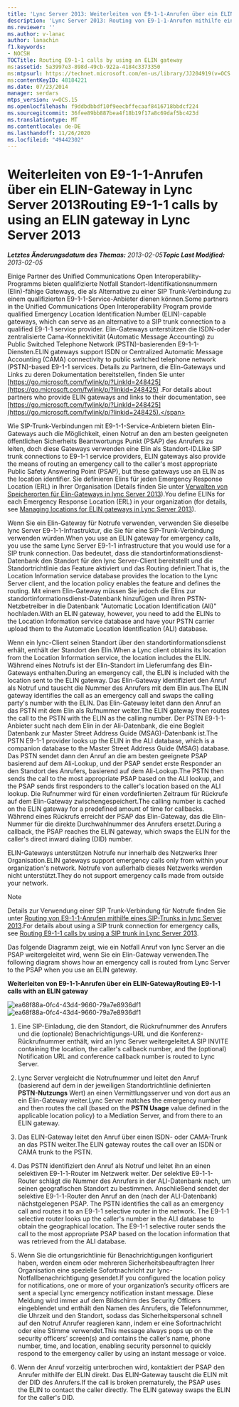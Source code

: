 ```yaml
---
title: 'Lync Server 2013: Weiterleiten von E9-1-1-Anrufen über ein ELIN-Gateway'
description: 'Lync Server 2013: Routing von E9-1-1-Anrufen mithilfe eines Elin-Gateways.'
ms.reviewer: ''
ms.author: v-lanac
author: lanachin
f1.keywords:
- NOCSH
TOCTitle: Routing E9-1-1 calls by using an ELIN gateway
ms:assetid: 5a3997e3-898d-49cb-922a-4184c3373350
ms:mtpsurl: https://technet.microsoft.com/en-us/library/JJ204919(v=OCS.15)
ms:contentKeyID: 48184221
ms.date: 07/23/2014
manager: serdars
mtps_version: v=OCS.15
ms.openlocfilehash: f9ddbdbbdf10f9eecbffecaaf8416718bbdcf224
ms.sourcegitcommit: 36fee89bb887bea4f18b19f17a8c69daf5bc423d
ms.translationtype: MT
ms.contentlocale: de-DE
ms.lasthandoff: 11/26/2020
ms.locfileid: "49442302"
---
```

# <a name="routing-e9-1-1-calls-by-using-an-elin-gateway-in-lync-server-2013"></a><span data-ttu-id="d6f8e-103">Weiterleiten von E9-1-1-Anrufen über ein ELIN-Gateway in Lync Server 2013</span><span class="sxs-lookup"><span data-stu-id="d6f8e-103">Routing E9-1-1 calls by using an ELIN gateway in Lync Server 2013</span></span>

<div data-xmlns="http://www.w3.org/1999/xhtml">

<div class="topic" data-xmlns="http://www.w3.org/1999/xhtml" data-msxsl="urn:schemas-microsoft-com:xslt" data-cs="https://msdn.microsoft.com/">

<div data-asp="https://msdn2.microsoft.com/asp">



</div>

<div id="mainSection">

<div id="mainBody"><span data-ttu-id="d6f8e-104">

<span> </span></span><span class="sxs-lookup"><span data-stu-id="d6f8e-104">

<span> </span></span></span>

<span data-ttu-id="d6f8e-105">_**Letztes Änderungsdatum des Themas:** 2013-02-05_</span><span class="sxs-lookup"><span data-stu-id="d6f8e-105">_**Topic Last Modified:** 2013-02-05_</span></span>

<span data-ttu-id="d6f8e-106">Einige Partner des Unified Communications Open Interoperability-Programms bieten qualifizierte Notfall Standort-Identifikationsnummern (Elin)-fähige Gateways, die als Alternative zu einer SIP Trunk-Verbindung zu einem qualifizierten E9-1-1-Service-Anbieter dienen können.</span><span class="sxs-lookup"><span data-stu-id="d6f8e-106">Some partners in the Unified Communications Open Interoperability Program provide qualified Emergency Location Identification Number (ELIN)-capable gateways, which can serve as an alternative to a SIP trunk connection to a qualified E9-1-1 service provider.</span></span> <span data-ttu-id="d6f8e-107">Elin-Gateways unterstützen die ISDN-oder zentralisierte Cama-Konnektivität (Automatic Message Accounting) zu Public Switched Telephone Network (PSTN)-basierenden E9-1-1-Diensten.</span><span class="sxs-lookup"><span data-stu-id="d6f8e-107">ELIN gateways support ISDN or Centralized Automatic Message Accounting (CAMA) connectivity to public switched telephone network (PSTN)-based E9-1-1 services.</span></span> <span data-ttu-id="d6f8e-108">Details zu Partnern, die Elin-Gateways und Links zu deren Dokumentation bereitstellen, finden Sie unter [https://go.microsoft.com/fwlink/p/?LinkId=248425](https://go.microsoft.com/fwlink/p/?linkid=248425) .</span><span class="sxs-lookup"><span data-stu-id="d6f8e-108">For details about partners who provide ELIN gateways and links to their documentation, see [https://go.microsoft.com/fwlink/p/?LinkId=248425](https://go.microsoft.com/fwlink/p/?linkid=248425).</span></span>

<span data-ttu-id="d6f8e-109">Wie SIP-Trunk-Verbindungen mit E9-1-1-Service-Anbietern bieten Elin-Gateways auch die Möglichkeit, einen Notruf an den am besten geeigneten öffentlichen Sicherheits Beantwortungs Punkt (PSAP) des Anrufers zu leiten, doch diese Gateways verwenden eine Elin als Standort-ID.</span><span class="sxs-lookup"><span data-stu-id="d6f8e-109">Like SIP trunk connections to E9-1-1 service providers, ELIN gateways also provide the means of routing an emergency call to the caller's most appropriate Public Safety Answering Point (PSAP), but these gateways use an ELIN as the location identifier.</span></span> <span data-ttu-id="d6f8e-110">Sie definieren Elins für jeden Emergency Response Location (ERL) in Ihrer Organisation (Details finden Sie unter [Verwalten von Speicherorten für Elin-Gateways in lync Server 2013](lync-server-2013-managing-locations-for-elin-gateways.md)).</span><span class="sxs-lookup"><span data-stu-id="d6f8e-110">You define ELINs for each Emergency Response Location (ERL) in your organization (for details, see [Managing locations for ELIN gateways in Lync Server 2013](lync-server-2013-managing-locations-for-elin-gateways.md)).</span></span>

<span data-ttu-id="d6f8e-111">Wenn Sie ein Elin-Gateway für Notrufe verwenden, verwenden Sie dieselbe lync Server E9-1-1-Infrastruktur, die Sie für eine SIP-Trunk-Verbindung verwenden würden.</span><span class="sxs-lookup"><span data-stu-id="d6f8e-111">When you use an ELIN gateway for emergency calls, you use the same Lync Server E9-1-1 infrastructure that you would use for a SIP trunk connection.</span></span> <span data-ttu-id="d6f8e-112">Das bedeutet, dass die standortinformationsdienst-Datenbank den Standort für den lync Server-Client bereitstellt und die Standortrichtlinie das Feature aktiviert und das Routing definiert.</span><span class="sxs-lookup"><span data-stu-id="d6f8e-112">That is, the Location Information service database provides the location to the Lync Server client, and the location policy enables the feature and defines the routing.</span></span> <span data-ttu-id="d6f8e-113">Mit einem Elin-Gateway müssen Sie jedoch die Elins zur standortinformationsdienst-Datenbank hinzufügen und ihren PSTN-Netzbetreiber in die Datenbank "Automatic Location Identification (Ali)" hochladen.</span><span class="sxs-lookup"><span data-stu-id="d6f8e-113">With an ELIN gateway, however, you need to add the ELINs to the Location Information service database and have your PSTN carrier upload them to the Automatic Location Identification (ALI) database.</span></span>

<span data-ttu-id="d6f8e-114">Wenn ein lync-Client seinen Standort über den standortinformationsdienst erhält, enthält der Standort den Elin.</span><span class="sxs-lookup"><span data-stu-id="d6f8e-114">When a Lync client obtains its location from the Location Information service, the location includes the ELIN.</span></span> <span data-ttu-id="d6f8e-115">Während eines Notrufs ist der Elin-Standort im Lieferumfang des Elin-Gateways enthalten.</span><span class="sxs-lookup"><span data-stu-id="d6f8e-115">During an emergency call, the ELIN is included with the location sent to the ELIN gateway.</span></span> <span data-ttu-id="d6f8e-116">Das Elin-Gateway identifiziert den Anruf als Notruf und tauscht die Nummer des Anrufers mit dem Elin aus.</span><span class="sxs-lookup"><span data-stu-id="d6f8e-116">The ELIN gateway identifies the call as an emergency call and swaps the calling party's number with the ELIN.</span></span> <span data-ttu-id="d6f8e-117">Das Elin-Gateway leitet dann den Anruf an das PSTN mit dem Elin als Rufnummer weiter.</span><span class="sxs-lookup"><span data-stu-id="d6f8e-117">The ELIN gateway then routes the call to the PSTN with the ELIN as the calling number.</span></span> <span data-ttu-id="d6f8e-118">Der PSTN E9-1-1-Anbieter sucht nach dem Elin in der Ali-Datenbank, die eine Begleit Datenbank zur Master Street Address Guide (MSAG)-Datenbank ist.</span><span class="sxs-lookup"><span data-stu-id="d6f8e-118">The PSTN E9-1-1 provider looks up the ELIN in the ALI database, which is a companion database to the Master Street Address Guide (MSAG) database.</span></span> <span data-ttu-id="d6f8e-119">Das PSTN sendet dann den Anruf an die am besten geeignete PSAP basierend auf dem Ali-Lookup, und der PSAP sendet erste Responder an den Standort des Anrufers, basierend auf dem Ali-Lookup.</span><span class="sxs-lookup"><span data-stu-id="d6f8e-119">The PSTN then sends the call to the most appropriate PSAP based on the ALI lookup, and the PSAP sends first responders to the caller's location based on the ALI lookup.</span></span> <span data-ttu-id="d6f8e-120">Die Rufnummer wird für einen vordefinierten Zeitraum für Rückrufe auf dem Elin-Gateway zwischengespeichert.</span><span class="sxs-lookup"><span data-stu-id="d6f8e-120">The calling number is cached on the ELIN gateway for a predefined amount of time for callbacks.</span></span> <span data-ttu-id="d6f8e-121">Während eines Rückrufs erreicht der PSAP das Elin-Gateway, das die Elin-Nummer für die direkte Durchwahlnummer des Anrufers ersetzt.</span><span class="sxs-lookup"><span data-stu-id="d6f8e-121">During a callback, the PSAP reaches the ELIN gateway, which swaps the ELIN for the caller's direct inward dialing (DID) number.</span></span>

<span data-ttu-id="d6f8e-122">ELIN-Gateways unterstützen Notrufe nur innerhalb des Netzwerks Ihrer Organisation.</span><span class="sxs-lookup"><span data-stu-id="d6f8e-122">ELIN gateways support emergency calls only from within your organization's network.</span></span> <span data-ttu-id="d6f8e-123">Notrufe von außerhalb dieses Netzwerks werden nicht unterstützt.</span><span class="sxs-lookup"><span data-stu-id="d6f8e-123">They do not support emergency calls made from outside your network.</span></span>

<div>


> [!NOTE]  
> <span data-ttu-id="d6f8e-124">Details zur Verwendung einer SIP Trunk-Verbindung für Notrufe finden Sie unter <A href="lync-server-2013-routing-e9-1-1-calls-by-using-a-sip-trunk.md">Routing von E9-1-1-Anrufen mithilfe eines SIP-Trunks in lync Server 2013</A>.</span><span class="sxs-lookup"><span data-stu-id="d6f8e-124">For details about using a SIP trunk connection for emergency calls, see <A href="lync-server-2013-routing-e9-1-1-calls-by-using-a-sip-trunk.md">Routing E9-1-1 calls by using a SIP trunk in Lync Server 2013</A>.</span></span>



</div>

<span data-ttu-id="d6f8e-125">Das folgende Diagramm zeigt, wie ein Notfall Anruf von lync Server an die PSAP weitergeleitet wird, wenn Sie ein Elin-Gateway verwenden.</span><span class="sxs-lookup"><span data-stu-id="d6f8e-125">The following diagram shows how an emergency call is routed from Lync Server to the PSAP when you use an ELIN gateway.</span></span>

<span data-ttu-id="d6f8e-126">**Weiterleiten von E9-1-1-Anrufen über ein ELIN-Gateway**</span><span class="sxs-lookup"><span data-stu-id="d6f8e-126">**Routing E9-1-1 calls with an ELIN gateway**</span></span>

<span data-ttu-id="d6f8e-127">![ea68f88a-0fc4-43d4-9660-79a7e8936df1](images/JJ204919.ea68f88a-0fc4-43d4-9660-79a7e8936df1(OCS.15).jpg "ea68f88a-0fc4-43d4-9660-79a7e8936df1")</span><span class="sxs-lookup"><span data-stu-id="d6f8e-127">![ea68f88a-0fc4-43d4-9660-79a7e8936df1](images/JJ204919.ea68f88a-0fc4-43d4-9660-79a7e8936df1(OCS.15).jpg "ea68f88a-0fc4-43d4-9660-79a7e8936df1")</span></span>

1.  <span data-ttu-id="d6f8e-128">Eine SIP-Einladung, die den Standort, die Rückrufnummer des Anrufers und die (optionale) Benachrichtigungs-URL und die Konferenz-Rückrufnummer enthält, wird an lync Server weitergeleitet.</span><span class="sxs-lookup"><span data-stu-id="d6f8e-128">A SIP INVITE containing the location, the caller's callback number, and the (optional) Notification URL and conference callback number is routed to Lync Server.</span></span>

2.  <span data-ttu-id="d6f8e-129">Lync Server vergleicht die Notrufnummer und leitet den Anruf (basierend auf dem in der jeweiligen Standortrichtlinie definierten **PSTN-Nutzungs** Wert) an einen Vermittlungsserver und von dort aus an ein Elin-Gateway weiter.</span><span class="sxs-lookup"><span data-stu-id="d6f8e-129">Lync Server matches the emergency number and then routes the call (based on the **PSTN Usage** value defined in the applicable location policy) to a Mediation Server, and from there to an ELIN gateway.</span></span>

3.  <span data-ttu-id="d6f8e-130">Das ELIN-Gateway leitet den Anruf über einen ISDN- oder CAMA-Trunk an das PSTN weiter.</span><span class="sxs-lookup"><span data-stu-id="d6f8e-130">The ELIN gateway routes the call over an ISDN or CAMA trunk to the PSTN.</span></span>

4.  <span data-ttu-id="d6f8e-p106">Das PSTN identifiziert den Anruf als Notruf und leitet ihn an einen selektiven E9-1-1-Router im Netzwerk weiter. Der selektive E9-1-1-Router schlägt die Nummer des Anrufers in der ALI-Datenbank nach, um seinen geografischen Standort zu bestimmen. Anschließend sendet der selektive E9-1-1-Router den Anruf an den (nach der ALI-Datenbank) nächstgelegenen PSAP. </span><span class="sxs-lookup"><span data-stu-id="d6f8e-p106">The PSTN identifies the call as an emergency call and routes it to an E9-1-1 selective router in the network. The E9-1-1 selective router looks up the caller's number in the ALI database to obtain the geographical location. The E9-1-1 selective router sends the call to the most appropriate PSAP based on the location information that was retrieved from the ALI database.</span></span>

5.  <span data-ttu-id="d6f8e-134">Wenn Sie die ortungsrichtlinie für Benachrichtigungen konfiguriert haben, werden einem oder mehreren Sicherheitsbeauftragten Ihrer Organisation eine spezielle Sofortnachricht zur lync-Notfallbenachrichtigung gesendet.</span><span class="sxs-lookup"><span data-stu-id="d6f8e-134">If you configured the location policy for notifications, one or more of your organization’s security officers are sent a special Lync emergency notification instant message.</span></span> <span data-ttu-id="d6f8e-135">Diese Meldung wird immer auf dem Bildschirm des Security Officers eingeblendet und enthält den Namen des Anrufers, die Telefonnummer, die Uhrzeit und den Standort, sodass das Sicherheitspersonal schnell auf den Notruf Anrufer reagieren kann, indem er eine Sofortnachricht oder eine Stimme verwendet.</span><span class="sxs-lookup"><span data-stu-id="d6f8e-135">This message always pops up on the security officers’ screen(s) and contains the caller’s name, phone number, time, and location, enabling security personnel to quickly respond to the emergency caller by using an instant message or voice.</span></span>

6.  <span data-ttu-id="d6f8e-p108">Wenn der Anruf vorzeitig unterbrochen wird, kontaktiert der PSAP den Anrufer mithilfe der ELIN direkt. Das ELIN-Gateway tauscht die ELIN mit der DID des Anrufers.</span><span class="sxs-lookup"><span data-stu-id="d6f8e-p108">If the call is broken prematurely, the PSAP uses the ELIN to contact the caller directly. The ELIN gateway swaps the ELIN for the caller's DID.</span></span>

<span data-ttu-id="d6f8e-138"></div>

<span> </span>

</div>

</div>

</span><span class="sxs-lookup"><span data-stu-id="d6f8e-138"></div>

<span> </span>

</div>

</div>

</span></span></div>

